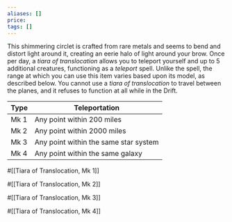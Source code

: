```yaml
---
aliases: []
price: 
tags: []
---
```


This shimmering circlet is crafted from rare metals and seems to bend and distort light around it, creating an eerie halo of light around your brow. Once per day, a _tiara of translocation_ allows you to teleport yourself and up to 5 additional creatures, functioning as a _teleport_ spell. Unlike the spell, the range at which you can use this item varies based upon its model, as described below. You cannot use a _tiara of translocation_ to travel between the planes, and it refuses to function at all while in the Drift.

| Type | Teleportation                         |
|------|---------------------------------------|
| Mk 1 | Any point within 200 miles            |
| Mk 2 | Any point within 2000 miles          |
| Mk 3 | Any point within the same star system |
| Mk 4 | Any point within the same galaxy      |

#[[Tiara of Translocation, Mk 1]]

#[[Tiara of Translocation, Mk 2]]

#[[Tiara of Translocation, Mk 3]]

#[[Tiara of Translocation, Mk 4]]
